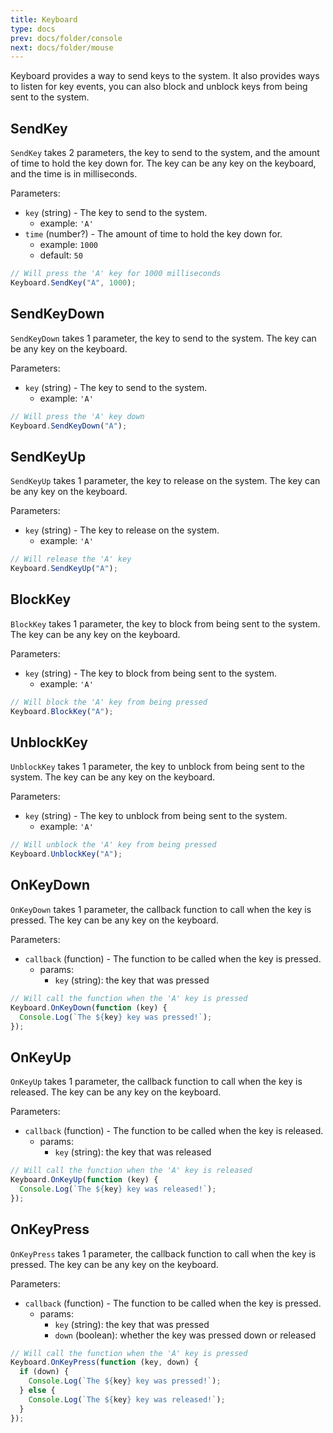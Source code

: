 ```yaml
---
title: Keyboard
type: docs
prev: docs/folder/console
next: docs/folder/mouse
---
```


Keyboard provides a way to send keys to the system. It also provides ways to listen for key events, you can also block and unblock keys from being sent to the system.

## SendKey

`SendKey` takes 2 parameters, the key to send to the system, and the amount of time to hold the key down for. The key can be any key on the keyboard, and the time is in milliseconds.

Parameters:

- `key` (string) - The key to send to the system.
  - example: `'A'`
- `time` (number?) - The amount of time to hold the key down for.
  - example: `1000`
  - default: `50`

```javascript
// Will press the 'A' key for 1000 milliseconds
Keyboard.SendKey("A", 1000);
```

## SendKeyDown

`SendKeyDown` takes 1 parameter, the key to send to the system. The key can be any key on the keyboard.

Parameters:

- `key` (string) - The key to send to the system.
  - example: `'A'`

```javascript
// Will press the 'A' key down
Keyboard.SendKeyDown("A");
```

## SendKeyUp

`SendKeyUp` takes 1 parameter, the key to release on the system. The key can be any key on the keyboard.

Parameters:

- `key` (string) - The key to release on the system.
  - example: `'A'`

```javascript
// Will release the 'A' key
Keyboard.SendKeyUp("A");
```

## BlockKey

`BlockKey` takes 1 parameter, the key to block from being sent to the system. The key can be any key on the keyboard.

Parameters:

- `key` (string) - The key to block from being sent to the system.
  - example: `'A'`

```javascript
// Will block the 'A' key from being pressed
Keyboard.BlockKey("A");
```

## UnblockKey

`UnblockKey` takes 1 parameter, the key to unblock from being sent to the system. The key can be any key on the keyboard.

Parameters:

- `key` (string) - The key to unblock from being sent to the system.
  - example: `'A'`

```javascript
// Will unblock the 'A' key from being pressed
Keyboard.UnblockKey("A");
```

## OnKeyDown

`OnKeyDown` takes 1 parameter, the callback function to call when the key is pressed. The key can be any key on the keyboard.

Parameters:

- `callback` (function) - The function to be called when the key is pressed.
  - params:
    - `key` (string): the key that was pressed

```javascript
// Will call the function when the 'A' key is pressed
Keyboard.OnKeyDown(function (key) {
  Console.Log(`The ${key} key was pressed!`);
});
```

## OnKeyUp

`OnKeyUp` takes 1 parameter, the callback function to call when the key is released. The key can be any key on the keyboard.

Parameters:

- `callback` (function) - The function to be called when the key is released.
  - params:
    - `key` (string): the key that was released

```javascript
// Will call the function when the 'A' key is released
Keyboard.OnKeyUp(function (key) {
  Console.Log(`The ${key} key was released!`);
});
```

## OnKeyPress

`OnKeyPress` takes 1 parameter, the callback function to call when the key is pressed. The key can be any key on the keyboard.

Parameters:

- `callback` (function) - The function to be called when the key is pressed.
  - params:
    - `key` (string): the key that was pressed
    - `down` (boolean): whether the key was pressed down or released

```javascript
// Will call the function when the 'A' key is pressed
Keyboard.OnKeyPress(function (key, down) {
  if (down) {
    Console.Log(`The ${key} key was pressed!`);
  } else {
    Console.Log(`The ${key} key was released!`);
  }
});
```
